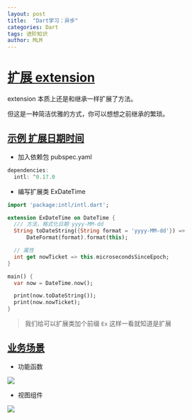```yaml
---
layout: post
title:  "Dart学习：异步"
categories: Dart
tags: 进阶知识
author: MLM
---
```

# [扩展 extension]()

extension 本质上还是和继承一样扩展了方法。

但这是一种简洁优雅的方式，你可以想想之前继承的繁琐。

## [示例 扩展日期时间]()

* 加入依赖包 pubspec.yaml

```dart
dependencies:
  intl: ^0.17.0
```

* 编写扩展类 ExDateTime

```dart
import 'package:intl/intl.dart';

extension ExDateTime on DateTime {
  /// 方法，格式化日期 yyyy-MM-dd
  String toDateString({String format = 'yyyy-MM-dd'}) =>
      DateFormat(format).format(this);

  // 属性
  int get nowTicket => this.microsecondsSinceEpoch;
}

main() {
  var now = DateTime.now();

  print(now.toDateString());
  print(now.nowTicket);
}
```

> 我们给可以扩展类加个前缀 `Ex` 这样一看就知道是扩展

## [业务场景]()

* 功能函数

![](https://molingmiao.github.io/pic/20220604162911.png)

* 视图组件

![](https://molingmiao.github.io/pic/20220604163016.png)
